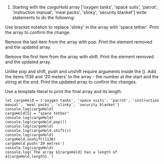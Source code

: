 1. Starting with the cargoHold array ['oxygen tanks', 'space suits', 'parrot', 'instruction manual', 'meal packs', 'slinky', 'security blanket'] write statements to do the following:

Use bracket notation to replace 'slinky' in the array with 'space tether'. Print the array to confirm the change.

Remove the last item from the array with pop. Print the element removed and the updated array.

Remove the first item from the array with shift. Print the element removed and the updated array.

Unlike pop and shift, push and unshift require arguments inside the (). Add the items 1138 and '20 meters' to the array - the number at the start and the string at the end. Print the updated array to confirm the changes.

Use a template literal to print the final array and its length.
```
let cargoHold = ['oxygen tanks', 'space suits', 'parrot', 'instruction manual', 'meal packs', 'slinky', 'security blanket']
console.log(cargoHold)
cargoHold[5] = "space tether"
console.log(cargoHold)
console.log(cargoHold.pop())
console.log(cargoHold)
console.log(cargoHold.shift())
console.log(cargoHold)
cargoHold.unshift(1138)
cargoHold.push('20 metres')
console.log(cargoHold)
console.log(`The array ${cargoHold} has a length of ${cargoHold.length}.`)
```
